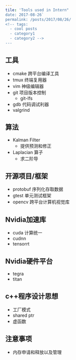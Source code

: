 ```yaml
---
tile: 'Tools used in Intern" 
date: 2017-08-26`
permalink: /posts/2017/08/26/
<!-- tags:
  - cool posts
  - category1
  - category2 -->
---
```



## 工具
- cmake 跨平台编译工具
- tmux 终端复用器 
- vim 神级编辑器
- git 项目版本控制
    - git-lfs
- gdb 代码调试利器
- valgrind


## 算法
- Kalman Filter
    - 提供预测和修正
- Laplacian 算子
    - 求二阶导

## 开源项目/框架
- protobuf 序列化存取数据
- gtest 单元测试框架
- opencv 跨平台计算机视觉库


## Nvidia加速库
- cuda 计算统一
- cudnn
- tensorrt

## Nvidia硬件平台
- tegra
- titan

## c++程序设计思想
- 工厂模式
- shared ptr
- 虚函数

## 注意事项
- 内存申请和释放以及管理
